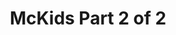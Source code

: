 ---
layout: video
series: Mike and Bootsy
episode: 49
title: McKids Part 2 of 2
permalink: /mike-and-bootsy/episode-49
video_id: pj-8a1NapJY
release_date: 2016-12-21
platforms:
  - Nintendo Entertainment System
short_platforms:
  - NES
thumbnails:
games:
  - M.C. Kids
current_description: |
  Mike and Bootsy play McKids for NES! Part 2
---